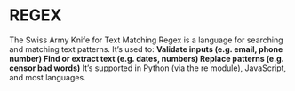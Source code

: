 # REGEX
The Swiss Army Knife for Text Matching
Regex is a language for searching and matching text patterns. It’s used to:
**Validate inputs (e.g. email, phone number)
Find or extract text (e.g. dates, numbers)
Replace patterns (e.g. censor bad words)**
It’s supported in Python (via the re module), JavaScript, and most languages.
